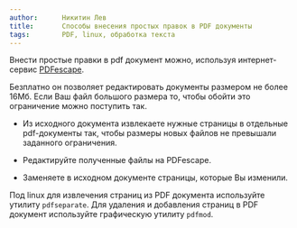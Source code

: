 ```yaml
---
author:      Никитин Лев
title:       Способы внесения простых правок в PDF документы
tags:        PDF, linux, обработка текста
---
```


Внести простые правки в pdf документ можно, используя интернет-сервис [PDFescape](http://www.pdfescape.com/).

Безплатно он позволяет редактировать документы размером не более 16Мб. 
Если Ваш файл большого размера то, чтобы обойти это ограничение можно поступить так. 

* Из исходного документа извлекаете нужные страницы в отдельные pdf-документы так, чтобы размеры новых файлов не превышали
  заданного ограничения.

* Редактируйте полученные файлы на PDFescape.

* Заменяете в исходном документе страницы, которые Вы изменили.

Под linux для извлечения страниц из PDF документа используйте утилиту `pdfseparate`. 
Для удаления и добавления страниц в PDF документ используйте графическую утилиту `pdfmod`.


